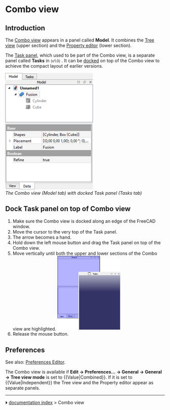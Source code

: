 # Combo view
## Introduction

The [Combo view](Combo_view.md) appears in a panel called **Model**. It combines the [Tree view](Tree_view.md) (upper section) and the [Property editor](Property_editor.md) (lower section).

The [Task panel](Task_panel.md), which used to be part of the Combo view, is a separate panel called **Tasks** in <small>(v1.0)</small> . It can be [docked](#Dock_Task_panel_on_top_of_Combo_view.md) on top of the Combo view to achieve the compact layout of earlier versions.

 ![](images/Combo_View_Example.png )  
*The Combo view (Model tab) with docked Task panel (Tasks tab)*

## Dock Task panel on top of Combo view 

1.  Make sure the Combo view is docked along an edge of the FreeCAD window.
2.  Move the cursor to the very top of the Task panel.
3.  The arrow becomes a hand.
4.  Hold down the left mouse button and drag the Task panel on top of the Combo view.
5.  Move vertically until both the upper and lower sections of the Combo view are highlighted.
    <img alt="" src=images/Tasks_Dockable.png  style="width:200px;">
6.  Release the mouse button.

## Preferences

See also: [Preferences Editor](Preferences_Editor.md).

The Combo view is available if **Edit → Preferences... → General → General → Tree view mode** is set to {{Value|Combined}}. If it is set to {{Value|Independent}} the Tree view and the Property editor appear as separate panels.



---
⏵ [documentation index](../README.md) > Combo view
